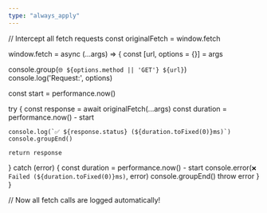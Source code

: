 ```yaml
---
type: "always_apply"
---
```


// Intercept all fetch requests
const originalFetch = window.fetch

window.fetch = async (...args) => {
  const [url, options = {}] = args
  
  console.group(`🌐 ${options.method || 'GET'} ${url}`)
  console.log('Request:', options)
  
  const start = performance.now()
  
  try {
    const response = await originalFetch(...args)
    const duration = performance.now() - start
    
    console.log(`✅ ${response.status} (${duration.toFixed(0)}ms)`)
    console.groupEnd()
    
    return response
  } catch (error) {
    const duration = performance.now() - start
    console.error(`❌ Failed (${duration.toFixed(0)}ms)`, error)
    console.groupEnd()
    throw error
  }
}

// Now all fetch calls are logged automatically!